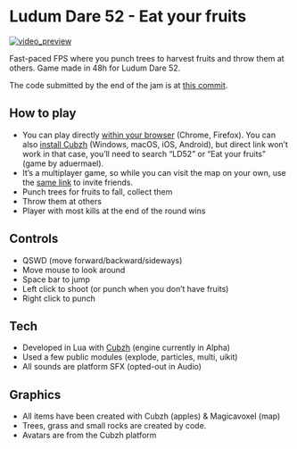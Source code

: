# Ludum Dare 52 - Eat your fruits

[![video_preview](https://img.youtube.com/vi/Gu9vQqUJAYg/0.jpg)](https://www.youtube.com/watch?v=Gu9vQqUJAYg)

Fast-paced FPS where you punch trees to harvest fruits and throw them at others. 
Game made in 48h for Ludum Dare 52.

The code submitted by the end of the jam is at [this commit](https://github.com/aduermael/ld52/tree/6345eecd79ec311f995fc063313c292535ded33a).

## How to play

- You can play directly [within your browser](https://app.cu.bzh/?worldID=13693497-03fd-4492-9b36-9776bb11d958) (Chrome, Firefox). You can also [install Cubzh](https://cu.bzh/get) (Windows, macOS, iOS, Android), but direct link won’t work in that case, you’ll need to search “LD52” or “Eat your fruits” (game by aduermael).
- It’s a multiplayer game, so while you can visit the map on your own, use the [same link](https://app.cu.bzh/?worldID=13693497-03fd-4492-9b36-9776bb11d958) to invite friends.
- Punch trees for fruits to fall, collect them
- Throw them at others
- Player with most kills at the end of the round wins

## Controls

- QSWD (move forward/backward/sideways)
- Move mouse to look around
- Space bar to jump
- Left click to shoot (or punch when you don’t have fruits)
- Right click to punch

## Tech

- Developed in Lua with [Cubzh](https://cu.bzh) (engine currently in Alpha)
- Used a few public modules (explode, particles, multi, uikit)
- All sounds are platform SFX (opted-out in Audio)

## Graphics

- All items have been created with Cubzh (apples) & Magicavoxel (map)
- Trees, grass and small rocks are created by code.
- Avatars are from the Cubzh platform

